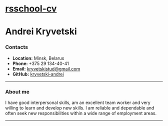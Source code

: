 # [rsschool-cv](https://kryvetski-andrei.github.io/rsschool-cv/)
# Andrei Kryvetski
### Contacts
- __Location:__ Minsk, Belarus
- __Phone:__ +375 29 134-40-41
- __Email:__ kryvetskistud@gmail.com
- __GitHub:__ [kryvetski-andrei](https://github.com/kryvetski-andrei)

---

### About me 
I have good interpersonal skills, am an excellent team worker and very willing to learn and develop new skills.
I am reliable and dependable and often seek new responsibilities within a wide range of employment areas. 

---

